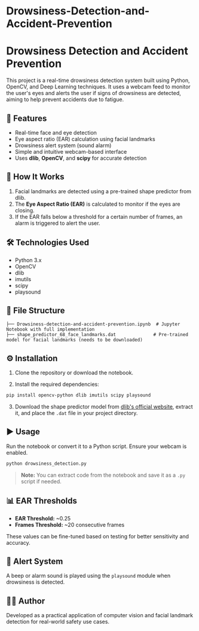 # Drowsiness-Detection-and-Accident-Prevention
# Drowsiness Detection and Accident Prevention

This project is a real-time drowsiness detection system built using Python, OpenCV, and Deep Learning techniques. It uses a webcam feed to monitor the user's eyes and alerts the user if signs of drowsiness are detected, aiming to help prevent accidents due to fatigue.

## 🚀 Features

- Real-time face and eye detection
- Eye aspect ratio (EAR) calculation using facial landmarks
- Drowsiness alert system (sound alarm)
- Simple and intuitive webcam-based interface
- Uses **dlib**, **OpenCV**, and **scipy** for accurate detection

## 🧠 How It Works

1. Facial landmarks are detected using a pre-trained shape predictor from dlib.
2. The **Eye Aspect Ratio (EAR)** is calculated to monitor if the eyes are closing.
3. If the EAR falls below a threshold for a certain number of frames, an alarm is triggered to alert the user.

## 🛠️ Technologies Used

- Python 3.x
- OpenCV
- dlib
- imutils
- scipy
- playsound

## 📁 File Structure

```
├── Drowsiness-detection-and-accident-prevention.ipynb  # Jupyter Notebook with full implementation
├── shape_predictor_68_face_landmarks.dat              # Pre-trained model for facial landmarks (needs to be downloaded)
```

## ⚙️ Installation

1. Clone the repository or download the notebook.

2. Install the required dependencies:

```bash
pip install opencv-python dlib imutils scipy playsound
```

3. Download the shape predictor model from [dlib's official website](http://dlib.net/files/shape_predictor_68_face_landmarks.dat.bz2), extract it, and place the `.dat` file in your project directory.

## ▶️ Usage

Run the notebook or convert it to a Python script. Ensure your webcam is enabled.

```bash
python drowsiness_detection.py
```

> **Note:** You can extract code from the notebook and save it as a `.py` script if needed.

## 📊 EAR Thresholds

- **EAR Threshold:** ~0.25
- **Frames Threshold:** ~20 consecutive frames

These values can be fine-tuned based on testing for better sensitivity and accuracy.

## 🔔 Alert System

A beep or alarm sound is played using the `playsound` module when drowsiness is detected.

## 🧑‍💻 Author

Developed as a practical application of computer vision and facial landmark detection for real-world safety use cases.

